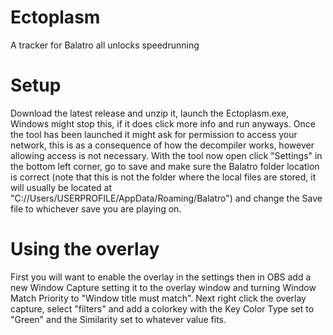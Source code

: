 # Ectoplasm
 A tracker for Balatro all unlocks speedrunning

# Setup
 Download the latest release and unzip it, launch the Ectoplasm.exe, Windows might stop this, if it does click more info and run anyways.
 Once the tool has been launched it might ask for permission to access your network, this is as a consequence of how the decompiler works, however allowing access is not necessary.
 With the tool now open click "Settings" in the bottom left corner, go to save and make sure the Balatro folder location is correct (note that this is not the folder where the local files are stored, it will usually be located at "C://Users/USERPROFILE/AppData/Roaming/Balatro") and change the Save file to whichever save you are playing on.

 # Using the overlay
  First you will want to enable the overlay in the settings then in OBS add a new Window Capture setting it to the overlay window and turning Window Match Priority to "Window title must match". Next right click the overlay capture, select   "filters" and add a colorkey with the Key Color Type set to "Green" and the Similarity set to whatever value fits.
